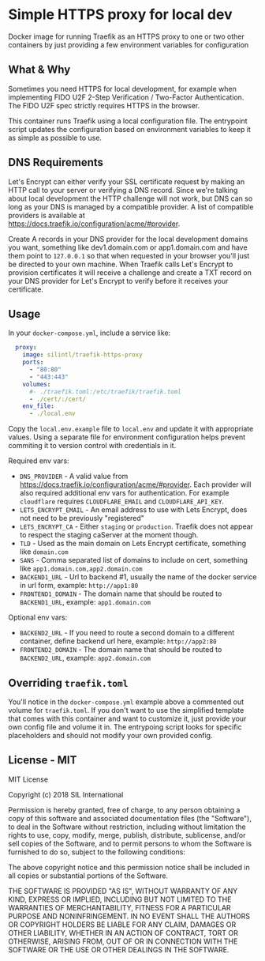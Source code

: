 # Simple HTTPS proxy for local dev
Docker image for running Traefik as an HTTPS proxy to one or two other containers by just providing a few environment variables for configuration

## What & Why
Sometimes you need HTTPS for local development, for example when implementing FIDO U2F 2-Step Verification / 
Two-Factor Authentication. The FIDO U2F spec strictly requires HTTPS in the browser. 

This container runs Traefik using a local configuration file. The entrypoint script updates the configuration based
on environment variables to keep it as simple as possible to use. 

## DNS Requirements
Let's Encrypt can either verify your SSL certificate request by making an HTTP call to your server or verifying a DNS record. Since we're talking about local development the HTTP challenge will not work, but DNS can so long as your
DNS is managed by a compatible provider. A list of compatible providers is available at https://docs.traefik.io/configuration/acme/#provider.

Create A records in your DNS  provider for the local development domains you want, something like dev1.domain.com or app1.domain.com and have them point to `127.0.0.1` so that when requested in your browser you'll just be directed to your own machine. When Traefik calls Let's Encrypt to provision certificates it will receive a challenge and create
a TXT record on your DNS provider for Let's Encrypt to verify before it receives your certificate. 

## Usage
In your `docker-compose.yml`, include a service like:

```yaml
  proxy:
    image: silintl/traefik-https-proxy
    ports:
      - "80:80"
      - "443:443"
    volumes:
      #- ./traefik.toml:/etc/traefik/traefik.toml
      - ./cert/:/cert/
    env_file:
      - ./local.env
```

Copy the `local.env.example` file to `local.env` and update it with appropriate values. Using a separate file
for environment configuration helps prevent commiting it to version control with credentials in it. 

Required env vars:
- `DNS_PROVIDER` - A valid value from https://docs.traefik.io/configuration/acme/#provider. Each provider will also required additional env vars for authentication. For example `cloudflare` requires `CLOUDFLARE_EMAIL` and `CLOUDFLARE_API_KEY`.
- `LETS_ENCRYPT_EMAIL` - An email address to use with Lets Encrypt, does not need to be previously "registered"
- `LETS_ENCRYPT_CA` - Either `staging` or `production`. Traefik does not appear to respect the staging caServer at the moment though.
- `TLD` - Used as the main domain on Lets Encrypt certificate, something like `domain.com`
- `SANS` - Comma separated list of domains to include on cert, something like `app1.domain.com,app2.domain.com`
- `BACKEND1_URL` - Url to backend #1, usually the name of the docker service in url form, example: `http://app1:80`
- `FRONTEND1_DOMAIN` - The domain name that should be routed to `BACKEND1_URL`, example: `app1.domain.com`

Optional env vars:
- `BACKEND2_URL` - If you need to route a second domain to a different container, define backend url here, example: `http://app2:80`
- `FRONTEND2_DOMAIN` - The domain name that should be routed to `BACKEND2_URL`, example: `app2.domain.com`

## Overriding `traefik.toml`
You'll notice in the `docker-compose.yml` example above a commented out volume for `traefik.toml`. If you 
don't want to use the simplified template that comes with this container and want to customize it, just provide 
your own config file and volume it in. The entrypoing script looks for specific placeholders and should not 
modify your own provided config. 

## License - MIT
MIT License

Copyright (c) 2018 SIL International

Permission is hereby granted, free of charge, to any person obtaining a copy
of this software and associated documentation files (the "Software"), to deal
in the Software without restriction, including without limitation the rights
to use, copy, modify, merge, publish, distribute, sublicense, and/or sell
copies of the Software, and to permit persons to whom the Software is
furnished to do so, subject to the following conditions:

The above copyright notice and this permission notice shall be included in all
copies or substantial portions of the Software.

THE SOFTWARE IS PROVIDED "AS IS", WITHOUT WARRANTY OF ANY KIND, EXPRESS OR
IMPLIED, INCLUDING BUT NOT LIMITED TO THE WARRANTIES OF MERCHANTABILITY,
FITNESS FOR A PARTICULAR PURPOSE AND NONINFRINGEMENT. IN NO EVENT SHALL THE
AUTHORS OR COPYRIGHT HOLDERS BE LIABLE FOR ANY CLAIM, DAMAGES OR OTHER
LIABILITY, WHETHER IN AN ACTION OF CONTRACT, TORT OR OTHERWISE, ARISING FROM,
OUT OF OR IN CONNECTION WITH THE SOFTWARE OR THE USE OR OTHER DEALINGS IN THE
SOFTWARE.
